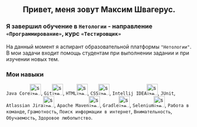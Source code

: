 <h2 align="center">Привет, меня зовут Максим Швагерус.</h2>

### Я завершил обучение в `Нетологии` - направление `«Программирование»`, курс `«Тестировщик»`

На данный момент я аспирант образовательной платформы `"Нетологии"`. В мои задачи входит помощь студентам при выполнении задании и при изучении новых тем.

### Мои навыки
`Java Core`<img src="https://cdn.jsdelivr.net/gh/devicons/devicon/icons/java/java-original.svg" alt="size" height="30"/>, `Git`<img src="https://cdn.jsdelivr.net/gh/devicons/devicon/icons/git/git-original.svg" alt="size" height="30"/>, `HTML`<img src="https://cdn.jsdelivr.net/gh/devicons/devicon/icons/html5/html5-plain.svg" alt="size" height="30"/>, `CSS`<img src="https://cdn.jsdelivr.net/gh/devicons/devicon/icons/css3/css3-original.svg" alt="size" height="30"/>, `Intellij IDEA`<img src="https://cdn.jsdelivr.net/gh/devicons/devicon/icons/intellij/intellij-original.svg" alt="size" height="30"/>, `JUnit`, `Atlassian Jira`<img src="https://cdn.jsdelivr.net/gh/devicons/devicon/icons/jira/jira-original-wordmark.svg" alt="size" height="30"/>, `Apache Maven`<img src="https://cdn.jsdelivr.net/gh/devicons/devicon/icons/apache/apache-original-wordmark.svg" alt="size" height="30"/>, `Gradle`<img src="https://cdn.jsdelivr.net/gh/devicons/devicon/icons/gradle/gradle-plain.svg" alt="size" height="30"/>, `Selenium`<img src="https://cdn.jsdelivr.net/gh/devicons/devicon/icons/selenium/selenium-original.svg" alt="size" height="30"/>, `Работа в команде`, `Грамотность`, `Поиск информации в интернет`, `Внимательность`, `Обучаемость`, `Здоровое любопытство`.
